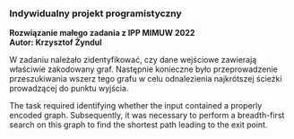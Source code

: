 ### Indywidualny projekt programistyczny

<b> Rozwiązanie małego zadania z IPP MIMUW 2022 </b> <br />
<b> Autor: Krzysztof Żyndul </b>

W zadaniu należało zidentyfikować, czy dane wejściowe zawierają właściwie zakodowany graf. Następnie konieczne było przeprowadzenie przeszukiwania wszerz tego grafu w celu odnalezienia najkrótszej ścieżki prowadzącej do punktu wyjścia.

The task required identifying whether the input contained a properly encoded graph. Subsequently, it was necessary to perform a breadth-first search on this graph to find the shortest path leading to the exit point.